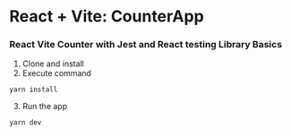 # React + Vite: CounterApp

### React Vite Counter with Jest and React testing Library Basics

1. Clone and install
2. Execute command
```
yarn install
```

3. Run the app
```
yarn dev
```
